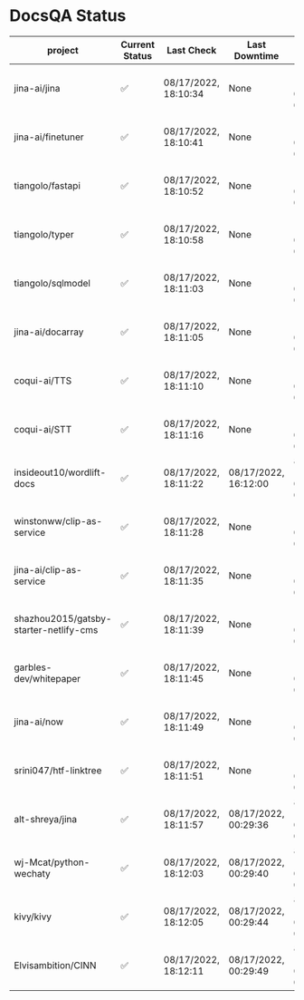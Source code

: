 # DocsQA Status

|               project                |Current Status|     Last Check     |   Last Downtime    |              % Uptime              |
|--------------------------------------|--------------|--------------------|--------------------|------------------------------------|
|jina-ai/jina                          |✅            |08/17/2022, 18:10:34|None                |100.000 (since 08/15/2022, 07:09:42)|
|jina-ai/finetuner                     |✅            |08/17/2022, 18:10:41|None                |100.000 (since 08/15/2022, 07:09:42)|
|tiangolo/fastapi                      |✅            |08/17/2022, 18:10:52|None                |100.000 (since 08/15/2022, 07:09:42)|
|tiangolo/typer                        |✅            |08/17/2022, 18:10:58|None                |100.000 (since 08/15/2022, 07:09:42)|
|tiangolo/sqlmodel                     |✅            |08/17/2022, 18:11:03|None                |100.000 (since 08/15/2022, 07:09:42)|
|jina-ai/docarray                      |✅            |08/17/2022, 18:11:05|None                |100.000 (since 08/15/2022, 07:09:42)|
|coqui-ai/TTS                          |✅            |08/17/2022, 18:11:10|None                |100.000 (since 08/15/2022, 07:09:42)|
|coqui-ai/STT                          |✅            |08/17/2022, 18:11:16|None                |100.000 (since 08/15/2022, 07:09:42)|
|insideout10/wordlift-docs             |✅            |08/17/2022, 18:11:22|08/17/2022, 16:12:00|83.932 (since 08/15/2022, 07:09:42) |
|winstonww/clip-as-service             |✅            |08/17/2022, 18:11:28|None                |100.000 (since 08/15/2022, 07:09:42)|
|jina-ai/clip-as-service               |✅            |08/17/2022, 18:11:35|None                |100.000 (since 08/15/2022, 07:09:42)|
|shazhou2015/gatsby-starter-netlify-cms|✅            |08/17/2022, 18:11:39|None                |100.000 (since 08/15/2022, 07:09:42)|
|garbles-dev/whitepaper                |✅            |08/17/2022, 18:11:45|None                |100.000 (since 08/15/2022, 07:09:42)|
|jina-ai/now                           |✅            |08/17/2022, 18:11:49|None                |100.000 (since 08/15/2022, 07:09:42)|
|srini047/htf-linktree                 |✅            |08/17/2022, 18:11:51|None                |100.000 (since 08/15/2022, 07:09:42)|
|alt-shreya/jina                       |✅            |08/17/2022, 18:11:57|08/17/2022, 00:29:36|88.164 (since 08/15/2022, 07:09:42) |
|wj-Mcat/python-wechaty                |✅            |08/17/2022, 18:12:03|08/17/2022, 00:29:40|88.171 (since 08/15/2022, 07:09:42) |
|kivy/kivy                             |✅            |08/17/2022, 18:12:05|08/17/2022, 00:29:44|88.164 (since 08/15/2022, 07:09:42) |
|Elvisambition/CINN                    |✅            |08/17/2022, 18:12:11|08/17/2022, 00:29:49|88.168 (since 08/15/2022, 07:09:42) |
